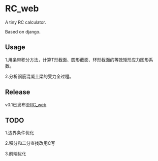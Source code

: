 # RC_web
A tiny RC calculator.  

Based on django.

## Usage
1.用条带积分方法，计算T形截面、圆形截面、环形截面的等效矩形应力图形系数。  

2.分析钢筋混凝土梁的受力全过程。

## Release
v0.1已发布至[RC_web](http://39.106.158.141/)  

## TODO
1.边界条件优化  

2.积分和二分查找改用C写

3.前端优化